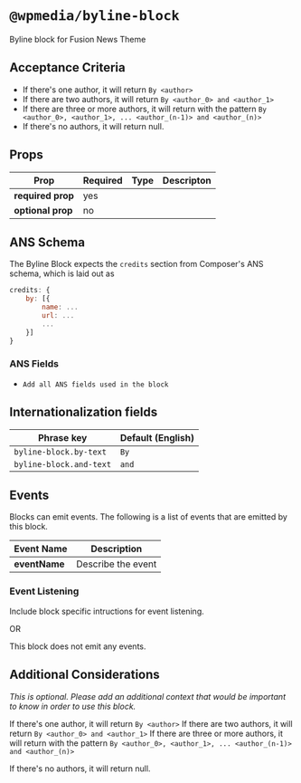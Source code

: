 # `@wpmedia/byline-block`

Byline block for Fusion News Theme

## Acceptance Criteria
- If there's one author, it will return `By <author>`
- If there are two authors, it will return `By <author_0> and <author_1>`
- If there are three or more authors, it will return with the pattern `By <author_0>, <author_1>, ... <author_(n-1)> and <author_(n)>`
- If there's no authors, it will return null.

## Props
| **Prop** | **Required** | **Type** | **Descripton** |
|---|---|---|---|
| **required prop** | yes | | |
| **optional prop** | no | | |

## ANS Schema
The Byline Block expects the `credits` section from Composer's ANS schema, which is laid out as

```js
credits: {
    by: [{
        name: ...
        url: ...
        ...
    }]
}
```

### ANS Fields
- `Add all ANS fields used in the block`

## Internationalization fields
| Phrase key | Default (English) |
|---|---|
|`byline-block.by-text`|`By`|
|`byline-block.and-text`|`and`|

## Events
Blocks can emit events. The following is a list of events that are emitted by this block.

| **Event Name** | **Description** |
|---|---|
| **eventName** | Describe the event |

### Event Listening
Include block specific intructions for event listening.

OR

This block does not emit any events.

## Additional Considerations
_This is optional. Please add an additional context that would be important to know in order to use this block._



If there's one author, it will return `By <author>`
If there are two authors, it will return `By <author_0> and <author_1>`
If there are three or more authors, it will return with the pattern `By <author_0>, <author_1>, ... <author_(n-1)> and <author_(n)>`

If there's no authors, it will return null.
